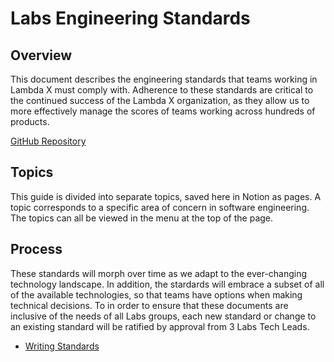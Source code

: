 # Labs Engineering Standards

## Overview

This document describes the engineering standards that teams working in Lambda X must comply with. Adherence to these standards are critical to the continued success of the Lambda X organization, as they allow us to more effectively manage the scores of teams working across hundreds of products.

[GitHub Repository](https://github.com/Lambda-School-Labs/labs-engineering-standards)

## Topics

This guide is divided into separate topics, saved here in Notion as pages. A topic corresponds to a specific area of concern in software engineering. The topics can all be viewed in the menu at the top of the page.

## Process

These standards will morph over time as we adapt to the ever-changing technology landscape. In addition, the stardards will embrace a subset of all of the available technologies, so that teams have options when making technical decisions. To in order to ensure that these documents are inclusive of the needs of all Labs groups, each new standard or change to an existing standard will be ratified by approval from 3 Labs Tech Leads.

- [Writing Standards](topics/writing-standards.md)
